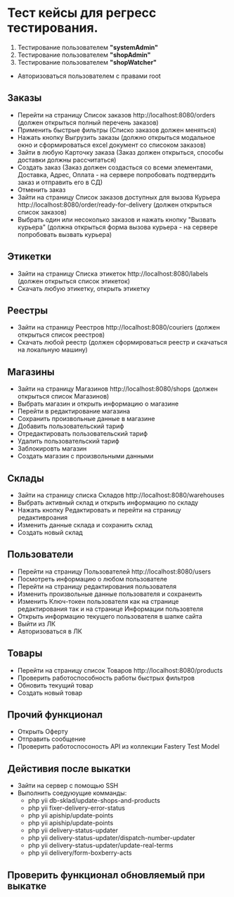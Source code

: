 # Тест кейсы для регресс тестирования.

1. Тестирование пользователем **"systemAdmin"**
2. Тестирование пользователем **"shopAdmin"**
3. Тестирование пользователем **"shopWatcher"**
 - Авторизоваться пользователем с правами root

## Заказы
 - Перейти на страницу Список заказов http://localhost:8080/orders (должен открыться полный перечень заказов)
 - Применить быстрые фильтры (Списко заказов должен меняться)
 - Нажать кнопку Выгрузить заказы (должно открыться модальное окно и сформироваться excel документ со списоком заказов)
 - Зайти в любую Карточку заказа (Заказ должен открыться, способы доставки должны рассчитаться)
 - Создать заказ (Заказ должен создасться со всеми элементами, Доставка, Адрес, Оплата - на сервере попробовать подтвердить заказ и отправить его в СД)
 - Отменить заказ
 - Зайти на страницу Список заказов доступных для вызова Курьера http://localhost:8080/order/ready-for-delivery (должен открыться список заказов)
 - Выбрать один или несоколько заказов и нажать кнопку "Вызвать курьера" (должна открыться форма вызова курьера - на сервере попробовать вызвать курьера)

## Этикетки
 - Зайти на страницу Списка этикеток http://localhost:8080/labels (должен открыться список этикеток)
 - Скачать любую этикетку, открыть этикетку

## Реестры
 - Зайти на страницу Реестров http://localhost:8080/couriers (должен открыться список реестров)
 - Скачать любой реестр (должен сформироваться реестр и скачаться на локальную машину)
 
## Магазины
 - Зайти на страницу Магазинов http://localhost:8080/shops (должен открыться список Магазинов)
 - Выбрать магазин и открыть информацию о магазине
 - Перейти в редактирование магазина
 - Сохранить произвольные данные в магазине
 - Добавить пользовательский тариф
 - Отредактировать пользовательский тариф
 - Удалить пользовательский тариф
 - Заблокировть магазин
 - Создать магазин с произвольными данными

## Склады
 - Зайти на страницу списка Складов http://localhost:8080/warehouses
 - Выбрать активный склад и открыть информацию по складу
 - Нажать кнопку Редактировать и перейти на страницу редактивроания 
 - Изменить данные склада и сохранить склад
 - Создать новый склад

## Пользователи
 - Перейти на страницу Пользователей http://localhost:8080/users
 - Посмотреть информацию о любом пользователе
 - Перейти на страницу редактирования пользователя
 - Изменить произвольные данные пользователя и сохранеить
 - Изменить Ключ-токен пользователя как на странице редактирования так и на странице Информации пользовтеля
 - Открыть информацию текущего пользователя в шапке сайта
 - Выйти из ЛК
 - Авторизоваться в ЛК

## Товары
 - Перейти на страницу список Товаров http://localhost:8080/products
 - Проверить работоспособность работы быстрых фильтров
 - Обновить текущий товар
 - Создать новый товар

## Прочий функционал
 - Открыть Оферту
 - Отправить сообщение
 - Проверить работоспосоность API из коллекции Fastery Test Model

## Дейстивия после выкатки
 - Зайти на сервер с помощью SSH
 - Выполнить соедуюущие комманды:
   - php yii db-sklad/update-shops-and-products
   - php yii fixer-delivery-error-status
   - php yii apiship/update-points
   - php yii apiship/update-points
   - php yii delivery-status-updater
   - php yii delivery-status-updater/dispatch-number-updater
   - php yii delivery-status-updater/update-real-terms
   - php yii delivery/form-boxberry-acts

## Проверить функционал обновляемый при выкатке 



 
 